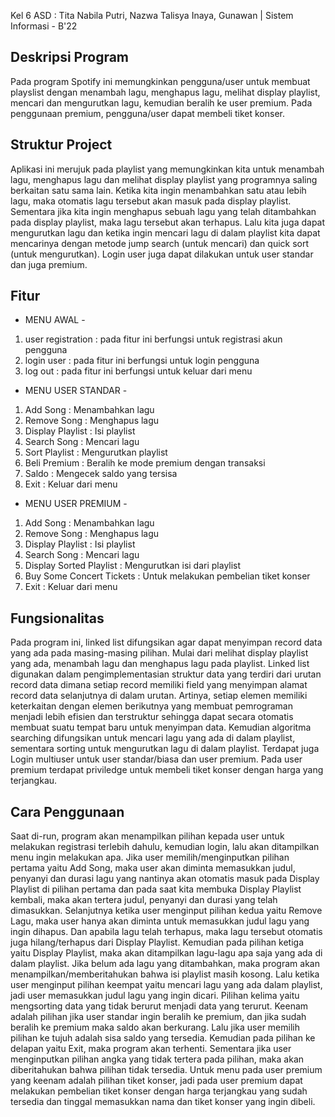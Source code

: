 Kel 6 ASD : Tita Nabila Putri, Nazwa Talisya Inaya, Gunawan
 | Sistem Informasi - B'22

## Deskripsi Program
Pada program Spotify ini memungkinkan pengguna/user untuk membuat playslist dengan menambah lagu, menghapus lagu, melihat display playlist, mencari dan mengurutkan lagu, kemudian beralih ke user premium. Pada penggunaan premium, pengguna/user dapat membeli tiket konser.

## Struktur Project
Aplikasi ini merujuk pada playlist yang memungkinkan kita untuk menambah lagu, menghapus lagu dan melihat display playlist yang programnya saling berkaitan satu sama lain. Ketika kita ingin menambahkan satu atau lebih lagu, maka otomatis lagu tersebut akan masuk pada display playlist. Sementara jika kita ingin menghapus sebuah lagu yang telah ditambahkan pada display playlist, maka lagu tersebut akan terhapus. Lalu kita juga dapat mengurutkan lagu dan ketika ingin mencari lagu di dalam playlist kita dapat mencarinya dengan metode jump search (untuk mencari) dan quick sort (untuk mengurutkan). Login user juga dapat dilakukan untuk user standar dan juga premium.

## Fitur
- MENU AWAL -
1. user registration : pada fitur ini berfungsi untuk registrasi akun pengguna 
2. login user : pada fitur ini berfungsi untuk login pengguna
3. log out : pada fitur ini berfungsi untuk keluar dari menu

- MENU USER STANDAR -
1. Add Song : Menambahkan lagu
2. Remove Song : Menghapus lagu
3. Display Playlist : Isi playlist
4. Search Song : Mencari lagu
5. Sort Playlist : Mengurutkan playlist
6. Beli Premium : Beralih ke mode premium dengan transaksi
7. Saldo : Mengecek saldo yang tersisa
8. Exit : Keluar dari menu 

- MENU USER PREMIUM -
1. Add Song : Menambahkan lagu
2. Remove Song : Menghapus lagu
3. Display Playlist : Isi playlist
4. Search Song : Mencari lagu
5. Display Sorted Playlist : Mengurutkan isi dari playlist
6. Buy Some Concert Tickets : Untuk melakukan pembelian tiket konser
7. Exit : Keluar dari menu 

## Fungsionalitas
Pada program ini, linked list difungsikan agar dapat menyimpan record data yang ada pada masing-masing pilihan. Mulai dari melihat display playlist yang ada, menambah lagu dan menghapus lagu pada playlist. Linked list digunakan dalam pengimplementasian struktur data yang terdiri dari urutan record data dimana setiap record memiliki field yang menyimpan alamat record data selanjutnya di dalam urutan. Artinya, setiap elemen memiliki keterkaitan dengan elemen berikutnya yang membuat pemrograman menjadi lebih efisien dan terstruktur sehingga dapat secara otomatis membuat suatu tempat baru untuk menyimpan data. Kemudian algoritma searching difungsikan untuk mencari lagu yang ada di dalam playlist, sementara sorting untuk mengurutkan lagu di dalam playlist. Terdapat juga Login multiuser untuk user standar/biasa dan user premium. Pada user premium terdapat priviledge untuk membeli tiket konser dengan harga yang terjangkau.

## Cara Penggunaan
Saat di-run, program akan menampilkan pilihan kepada user untuk melakukan registrasi terlebih dahulu, kemudian login, lalu akan ditampilkan menu ingin melakukan apa. Jika user memilih/menginputkan pilihan pertama yaitu Add Song, maka user akan diminta memasukkan judul, penyanyi dan durasi lagu yang nantinya akan otomatis masuk pada Display Playlist di pilihan pertama dan pada saat kita membuka Display Playlist kembali, maka akan tertera judul, penyanyi dan durasi yang telah dimasukkan. Selanjutnya ketika user menginput pilihan kedua yaitu Remove Lagu, maka user hanya akan diminta untuk memasukkan judul lagu yang ingin dihapus. Dan apabila lagu telah terhapus, maka lagu tersebut otomatis juga hilang/terhapus dari Display Playlist. Kemudian pada pilihan ketiga yaitu Display Playlist, maka akan ditampilkan lagu-lagu apa saja yang ada di dalam playlist. Jika belum ada lagu yang ditambahkan, maka program akan menampilkan/memberitahukan bahwa isi playlist masih kosong. Lalu ketika user menginput pilihan keempat yaitu mencari lagu yang ada dalam playlist, jadi user memasukkan judul lagu yang ingin dicari. Pilihan kelima yaitu mengsorting data yang tidak berurut menjadi data yang terurut. Keenam adalah pilihan jika user standar ingin beralih ke premium, dan jika sudah beralih ke premium maka saldo akan berkurang. Lalu jika user memilih pilihan ke tujuh adalah sisa saldo yang tersedia. Kemudian pada pilihan ke delapan yaitu Exit, maka program akan terhenti. Sementara jika user menginputkan pilihan angka yang tidak tertera pada pilihan, maka akan diberitahukan bahwa pilihan tidak tersedia. Untuk menu pada user premium yang keenam adalah pilihan tiket konser, jadi pada user premium dapat melakukan pembelian tiket konser dengan harga terjangkau yang sudah tersedia dan tinggal memasukkan nama dan tiket konser yang ingin dibeli.
